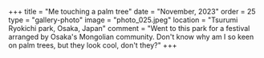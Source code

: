 +++
title = "Me touching a palm tree"
date = "November, 2023"
order = 25
type = "gallery-photo"
image = "photo_025.jpeg"
location = "Tsurumi Ryokichi park, Osaka, Japan"
comment = "Went to this park for a festival arranged by Osaka's Mongolian community. Don't know why am I so keen on palm trees, but they look cool, don't they?"
+++